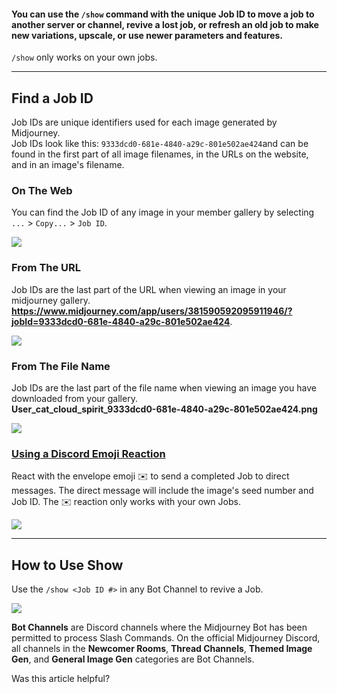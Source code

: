 

#### You can use the `/show` command with the unique Job ID to move a job to another server or channel, revive a lost job, or refresh an old job to make new variations, upscale, or use newer parameters and features.

`/show` only works on your own jobs.

* * *

Find a Job ID
-------------

Job IDs are unique identifiers used for each image generated by Midjourney.  
Job IDs look like this: `9333dcd0-681e-4840-a29c-801e502ae424`and can be found in the first part of all image filenames, in the URLs on the website, and in an image's filename.

### On The Web

You can find the Job ID of any image in your member gallery by selecting `...` > `Copy...` > `Job ID`.

![](https://cdn.document360.io/3040c2b6-fead-4744-a3a9-d56d621c6c7e/Images/Documentation/MJ_JobID_app.png)

### From The URL

Job IDs are the last part of the URL when viewing an image in your midjourney gallery.  
**https://www.midjourney.com/app/users/381590592095911946/?jobId=9333dcd0-681e-4840-a29c-801e502ae424**.

![](https://cdn.document360.io/3040c2b6-fead-4744-a3a9-d56d621c6c7e/Images/Documentation/MJ_JobID_web.png)

### From The File Name

Job IDs are the last part of the file name when viewing an image you have downloaded from your gallery.  
**User_cat_cloud_spirit_9333dcd0-681e-4840-a29c-801e502ae424.png**

![](https://cdn.document360.io/3040c2b6-fead-4744-a3a9-d56d621c6c7e/Images/Documentation/MJ_JobID_fileName.png)

### [Using a Discord Emoji Reaction](https://docs.midjourney.com/v1/docs/discord-emoji-reactions)

React with the envelope emoji ✉️ to send a completed Job to direct messages. The direct message will include the image's seed number and Job ID. The ✉️ reaction only works with your own Jobs.

![](https://cdn.document360.io/3040c2b6-fead-4744-a3a9-d56d621c6c7e/Images/Documentation/MJ_EnvelopeResults.jpg)

* * *

How to Use Show
---------------

Use the `/show <Job ID #>` in any Bot Channel to revive a Job.

![](https://cdn.document360.io/3040c2b6-fead-4744-a3a9-d56d621c6c7e/Images/Documentation/MJ_Command_show.gif)

**Bot Channels** are Discord channels where the Midjourney Bot has been permitted to process Slash Commands. On the official Midjourney Discord, all channels in the **Newcomer Rooms**, **Thread Channels**, **Themed Image Gen**, and **General Image Gen** categories are Bot Channels.

Was this article helpful?